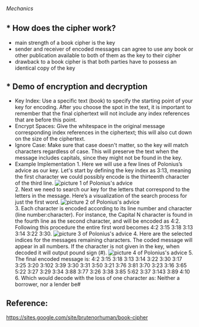 ###### Mechanics
## * How does the cipher work?
   * main strength of a book cipher is the key
   * sender and receiver of encoded messages can agree to use any book or other publication available to both of them as the key to their cipher
   * drawback to a book cipher is that both parties have to possess an identical copy of the key
## * Demo of encryption and decryption
   * Key Index: Use a specific text (book) to specify the starting point of your key for encoding. After you choose the spot in the text, it is important to remember that the final ciphertext will not include any index references that are before this point. 
   * Encrypt Spaces: Give the whitespace in the original message corresponding index references in the ciphertext; this will also cut down on the size of the ciphertext.
   * Ignore Case: Make sure that case doesn't matter, so the key will match characters regardless of case. This will preserve the text when the message includes capitals, since they might not be found in the key. 
   * Example Implementation
    1. Here we will use a few lines of Polonius’s advice as our key. Let's start by defining the key index as 3:13, meaning the first character we could possibly encode is the thirteenth character of the third line. 
    ![picture 1 of Polonius's advice](https://sites.google.com/site/brutenorhuman/_/rsrc/1472689476287/book-cipher/Example1.png)   
    2. Next we need to search our key for the letters that correspond to the letters in the message. Here’s a visualization of the search process for just the first word. 
    ![picture 2 of Polonius's advice](https://sites.google.com/site/brutenorhuman/_/rsrc/1472689480337/book-cipher/Example2.png)   
    3. Each character is encoded according to its line number and character (line number:character). For instance, the Capital N character is found in the fourth line as the second character, and will be encoded as 4:2. Following this procedure the entire first word becomes 4:2 3:15 3:18 3:13 3:14 3:22 3:30. 
    ![picture 3 of Polonius's advice](https://sites.google.com/site/brutenorhuman/_/rsrc/1472689476559/book-cipher/Example3.png) 
    4. Here are the selected indices for the messages remaining characters. The coded message will appear in all numbers. If the character is not given in the key, when decoded it will output pound sign (#). 
    ![picture 4 of Polonius's advice](https://sites.google.com/site/brutenorhuman/_/rsrc/1472689476800/book-cipher/Example4.png)
    5. The final encoded message is: 4:2 3:15 3:18 3:13 3:14 3:22 3:30 3:17 3:25 3:20 3:102 3:39 3:30 3:31 3:50 3:21 3:76 3:81 3:70 3:23 3:16 3:65 5:22 3:27 3:29 3:34 3:88 3:77 3:26 3:38 3:85 5:62 3:37 3:143 3:89 4:10
    6. Which would decode with the loss of one character as: Neither a borrower, nor a lender be#

## Reference: 
https://sites.google.com/site/brutenorhuman/book-cipher 
